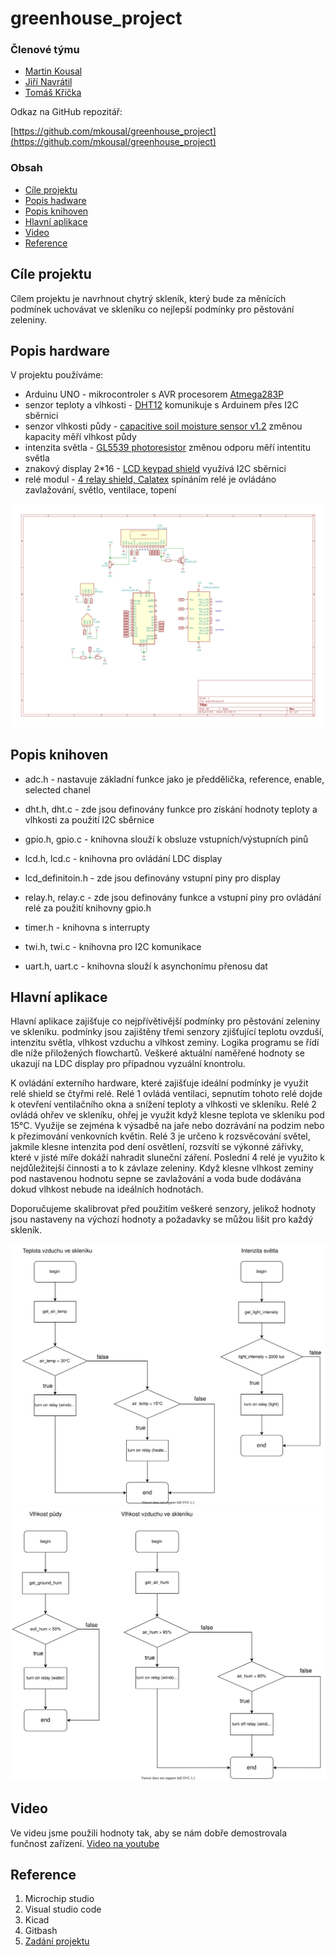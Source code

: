 # greenhouse_project

### Členové týmu

* [Martin Kousal](https://github.com/mkousal)
* [Jiří Navrátil](https://github.com/georgenavratil)
* [Tomáš Kříčka](https://github.com/tomaskricka)


Odkaz na GitHub repozitář:

[https://github.com/mkousal/greenhouse_project](https://github.com/mkousal/greenhouse_project)

### Obsah

* [Cíle projektu](#objectives)
* [Popis hadware](#hardware)
* [Popis knihoven](#libs)
* [Hlavní aplikace](#main)
* [Video](#video)
* [Reference](#references)

<a name="objectives"></a>

## Cíle projektu

Cílem projektu je navrhnout chytrý skleník, který bude za měnících podmínek uchovávat ve skleníku co nejlepší podmínky pro pěstování zeleniny.


<a name="hardware"></a>

## Popis hardware

V projektu používáme:
* Arduinu UNO - mikrocontroler s AVR procesorem [Atmega283P](https://ww1.microchip.com/downloads/en/DeviceDoc/Atmel-7810-Automotive-Microcontrollers-ATmega328P_Datasheet.pdf)
* senzor teploty a vlhkosti - [DHT12](https://robototehnika.ru/file/DHT12.pdf) komunikuje s Arduinem přes I2C sběrnici
* senzor vlhkosti půdy -  [capacitive soil moisture sensor v1.2](https://www.sigmaelectronica.net/wp-content/uploads/2018/04/sen0193-humedad-de-suelos.pdf) změnou kapacity měří vlhkost půdy
* intenzita světla - [GL5539 photoresistor](https://www.kth.se/social/files/54ef17dbf27654753f437c56/GL5537.pdf) změnou odporu měří intentitu světla
* znakový display 2*16 - [LCD keypad shield](https://asset.conrad.com/media10/add/160267/c1/-/gl/002134138ML00/manual-2134138-makerfactory-modul-displeje-56-cm-222-palec-16-x-2-pixel-vhodne-pro-arduino-s-podsvicenim-displeje.pdf) využívá I2C sběrnici
* relé modul - [4 relay shield, Calatex](https://www.distrelec.cz/Web/Downloads/_t/ds/103030009_eng_tds.pdf) spínáním relé je ovládáno zavlažování, světlo, ventilace, topení

![schema](images/greenhouse.svg)

<a name="libs"></a>

## Popis knihoven

* adc.h - nastavuje základní funkce jako je předdělička, reference, enable, selected chanel

* dht.h, dht.c - zde jsou definovány funkce pro získání hodnoty teploty a vlhkosti za použití I2C sběrnice

* gpio.h, gpio.c - knihovna slouží k obsluze vstupních/výstupních pinů

* lcd.h, lcd.c - knihovna pro ovládání LDC display

* lcd_definitoin.h - zde jsou definovány vstupní piny pro display

* relay.h, relay.c - zde jsou definovány funkce a vstupní piny pro ovládání relé za použití knihovny gpio.h

* timer.h - knihovna s interrupty

* twi.h, twi.c - knihovna pro I2C komunikace

* uart.h, uart.c - knihovna slouží k asynchonímu přenosu dat

<a name="main"></a>

## Hlavní aplikace

Hlavní aplikace zajišťuje co nejpřívětivější podmínky pro pěstování zeleniny ve skleníku. podmínky jsou zajištěny třemi senzory zjišťující teplotu ovzduší, intenzitu světla, vlhkost vzduchu a vlhkost zeminy.
Logika programu se řídí dle níže přiložených flowchartů. 
Veškeré aktuální naměřené hodnoty se ukazují na LDC display pro případnou vyzuální knontrolu.

K ovládání externího hardware, které zajišťuje ideální podmínky je využit relé shield se čtyřmi relé. 
Relé 1 ovládá ventilaci, sepnutím tohoto relé dojde k otevření ventilačního okna a snížení teploty a vlhkosti ve skleníku. 
Relé 2 ovládá ohřev ve skleníku, ohřej je využit když klesne teplota ve skleníku pod 15°C. 
Využije se zejména k výsadbě na jaře nebo dozrávání na podzim nebo k přezimování venkovních květin.
Relé 3 je určeno k rozsvěcování světel, jakmile klesne intenzita pod dení osvětlení, rozsvítí se výkonné zářivky, které v jisté míře dokáží nahradit sluneční záření. 
Poslední 4 relé je využito k nejdůležitejší činnosti a to k závlaze zeleniny. 
Když klesne vlhkost zeminy pod nastavenou hodnotu sepne se zavlažování a voda bude dodávána dokud vlhkost nebude na ideálních hodnotách.

Doporučujeme skalibrovat před použitím veškeré senzory, jelikož hodnoty jsou nastaveny na výchozí hodnoty a požadavky se můžou lišit pro každý skleník.


![Flow_1](images/flow_1.svg)
<br>
![Flow_2](images/flow_2.svg)

<a name="video"></a>

## Video

Ve videu jsme použili hodnoty tak, aby se nám dobře demostrovala funčnost zařízení.
[Video na youtube]()

<a name="references"></a>

## Reference

1. Microchip studio
2. Visual studio code
3. Kicad
4. Gitbash
5. [Zadání projektu](https://github.com/tomas-fryza/Digital-electronics-2/tree/master/Labs/project)